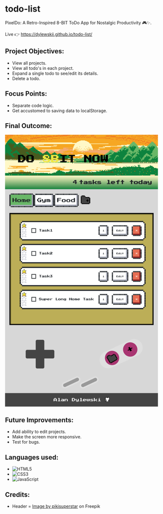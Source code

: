 # todo-list

PixelDo: A Retro-Inspired 8-BIT ToDo App for Nostalgic Productivity 🎮✨.

Live 👉 https://dylewskii.github.io/todo-list/

## Project Objectives:
- View all projects.
- View all todo's in each project.
- Expand a single todo to see/edit its details.
- Delete a todo.

## Focus Points:
- Separate code logic.
- Get accustomed to saving data to localStorage.

## Final Outcome:
![project outcome](src/assets/images/todo-list-final.png)

## Future Improvements:
- Add ability to edit projects.
- Make the screen more responsive.
- Test for bugs.

## Languages used:
- ![HTML5](https://img.shields.io/badge/html5-%23E34F26.svg?style=for-the-badge&logo=html5&logoColor=white)   
- ![CSS3](https://img.shields.io/badge/css3-%231572B6.svg?style=for-the-badge&logo=css3&logoColor=white)   
- ![JavaScript](https://img.shields.io/badge/javascript-%23323330.svg?style=for-the-badge&logo=javascript&logoColor=%23F7DF1E)


## Credits:
- Header = <a href="https://www.freepik.com/free-vector/pixel-art-rural-landscape-background_49685500.htm">Image by pikisuperstar</a> on Freepik